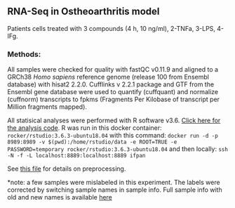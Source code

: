 ## RNA-Seq in Ostheoarthritis model

Patients cells treated with 3 compounds (4 h, 10 ng/ml), 2-TNFa, 3-LPS, 4-IFg.

### Methods:

All samples were checked for quality with fastQC v0.11.9 and aligned to a GRCh38 *Homo sapiens* reference genome (release 100 from Ensembl database) with hisat2 2.2.0. Cufflinks v 2.2.1 package and GTF from the Ensembl gene database were used to quantify (cuffquant) and normalize (cuffnorm) transcripts to fpkms (Fragments Per Kilobase of transcript per Million fragments mapped).

All statisical analyses were performed with R software v3.6. [Click here for the analysis code](analysis.R). R was run in this docker container: `rocker/rstudio:3.6.3-ubuntu18.04` with this command:
`docker run -d -p 8989:8989 -v $(pwd):/home/rstudio/data -e ROOT=TRUE -e PASSWORD=temporary rocker/rstudio:3.6.3-ubuntu18.04`
and then locally:
`ssh -N -f -L localhost:8889:localhost:8889 ifpan`


See [this file](pipeline_run_and_inputs.md) for details on preprocessing.


*note: a few samples were mislabeled in this experiment. The labels were corrected by switching sample names in sample info. Full sample info with old and new names is available [here](http://149.156.177.112/projects/ifpan-chwastek-cells/analysis/full_sample_info.csv)

